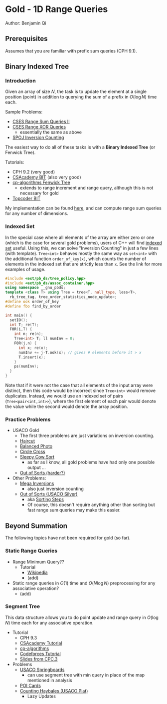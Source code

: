 # Gold - 1D Range Queries

Author: Benjamin Qi

## Prerequisites

Assumes that you are familiar with prefix sum queries (CPH 9.1). 

## Binary Indexed Tree

### Introduction

Given an array of size $N$, the task is to update the element at a single position (point) in addition to querying the sum of a prefix in $O(\log N)$ time each.

Sample Problems:

  * [CSES Range Sum Queries II](https://cses.fi/problemset/task/1648)
  * [CSES Range XOR Queries](https://cses.fi/problemset/task/1650)
    * essentially the same as above
  * [SPOJ Inversion Counting](https://www.spoj.com/problems/INVCNT/)

The easiest way to do all of these tasks is with a **Binary Indexed Tree** (or Fenwick Tree). 

Tutorials:

  * CPH 9.2 (very good)
  * [CSAcademy BIT](https://csacademy.com/lesson/fenwick_trees) (also very good)
  * [cp-algorithms Fenwick Tree](https://cp-algorithms.com/data_structures/fenwick.html)
    * extends to range increment and range query, although this is not necessary for gold
  * [Topcoder BIT](https://www.topcoder.com/community/data-science/data-science-tutorials/binary-indexed-trees/)

My implementation can be found [here](https://github.com/bqi343/USACO/blob/master/Implementations/content/data-structures/1D%20Range%20Queries%20(9.2)/BIT%20(9.2).h), and can compute range sum queries for any number of dimensions.

### Indexed Set

In the special case where all elements of the array are either zero or one (which is the case for several gold problems), users of C++ will find [indexed set](https://github.com/bqi343/USACO/blob/master/Implementations/content/data-structures/STL%20(5)/IndexedSet.h) useful. Using this, we can solve "Inversion Counting" in just a few lines (with template). `Tree<int>` behaves mostly the same way as `set<int>` with the additional function `order_of_key(x)`, which
counts the number of elements in the indexed set that are strictly less than `x`. See the link for more examples of usage.

```cpp
#include <ext/pb_ds/tree_policy.hpp>
#include <ext/pb_ds/assoc_container.hpp>
using namespace __gnu_pbds;
template <class T> using Tree = tree<T, null_type, less<T>, 
  rb_tree_tag, tree_order_statistics_node_update>; 
#define ook order_of_key
#define fbo find_by_order

int main() {
  setIO();
  int T; re(T);
  F0R(i,T) {
    int n; re(n);
    Tree<int> T; ll numInv = 0;
    F0R(j,n) { 
      int x; re(x); 
      numInv += j-T.ook(x); // gives # elements before it > x
      T.insert(x);
    }
    ps(numInv);
  }
}
```

Note that if it were not the case that all elements of the input array were distinct, then this code would be incorrect since `Tree<int>` would remove duplicates. Instead, we would use an indexed set of pairs (`Tree<pair<int,int>>`), where the first element of each pair would denote the value while the second would denote the array position.

### Practice Problems

* USACO Gold
  * The first three problems are just variations on inversion counting.
  * [Haircut](http://www.usaco.org/index.php?page=viewproblem2&cpid=1041)
  * [Balanced Photo](http://www.usaco.org/index.php?page=viewproblem2&cpid=693)
  * [Circle Cross](http://www.usaco.org/index.php?page=viewproblem2&cpid=719)
  * [Sleepy Cow Sort](http://usaco.org/index.php?page=viewproblem2&cpid=898)
    * as far as I know, all gold problems have had only one possible output ...
  * [Out of Sorts (harder?)](http://www.usaco.org/index.php?page=viewproblem2&cpid=837)
* Other Problems:
  * [Mega Inversions](https://open.kattis.com/problems/megainversions)
    * also just inversion counting
  * [Out of Sorts (USACO Silver)](http://usaco.org/index.php?page=viewproblem2&cpid=834)
    * aka [Sorting Steps](https://csacademy.com/contest/round-42/task/sorting-steps/) [](42)
    * Of course, this doesn't require anything other than sorting but fast range sum queries may make this easier.

## Beyond Summation

The following topics have not been required for gold (so far).

### Static Range Queries

* Range Minimum Query??
  * Tutorial
    * [Wikipedia](https://en.wikipedia.org/wiki/Range_minimum_query)
    * (add)
* Static range queries in $O(1)$ time and $O(N\log N)$ preprocessing for any associative operation?
  * (add)

### Segment Tree

This data structure allows you to do point update and range query in $O(\log N)$ time each for any associative operation.

* Tutorial
  * CPH 9.3
  * [CSAcademy Tutorial](https://csacademy.com/lesson/segment_trees/)
  * [cp-algorithms](https://cp-algorithms.com/data_structures/segment_tree.html)
  * [Codeforces Tutorial](http://codeforces.com/blog/entry/18051)
  * [Slides from CPC.3](https://github.com/SuprDewd/T-414-AFLV/tree/master/03_data_structures)
* Problems
  * [USACO Springboards](http://www.usaco.org/index.php?page=viewproblem2&cpid=995)
    * can use segment tree with min query in place of the map mentioned in analysis
  * [POI Cards](https://szkopul.edu.pl/problemset/problem/qpsk3ygf8MU7D_1Es0oc_xd8/site/?key=statement) [](81)
  * [Counting Haybales (USACO Plat)](http://www.usaco.org/index.php?page=viewproblem2&cpid=578)
    * Lazy Updates
